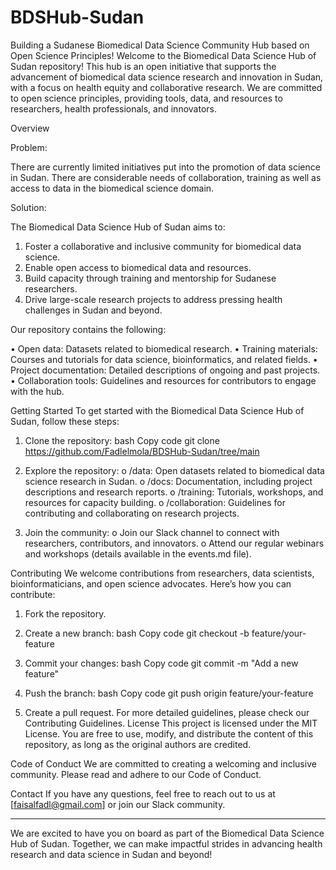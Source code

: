 # BDSHub-Sudan
Building a Sudanese Biomedical Data Science Community Hub based on Open Science Principles!
Welcome to the Biomedical Data Science Hub of Sudan repository! This hub is an open initiative that supports the advancement of biomedical data science research and innovation in Sudan, with a focus on health equity and collaborative research. We are committed to open science principles, providing tools, data, and resources to researchers, health professionals, and innovators.

Overview

Problem:

There are currently limited initiatives put into the promotion of data science in Sudan. There are considerable needs of collaboration, training as well as access to data in the biomedical science domain.

Solution:

The Biomedical Data Science Hub of Sudan aims to:
1. Foster a collaborative and inclusive community for biomedical data science.
2. Enable open access to biomedical data and resources.
3. Build capacity through training and mentorship for Sudanese researchers.
4.	Drive large-scale research projects to address pressing health challenges in Sudan and beyond.

Our repository contains the following:

•	Open data: Datasets related to biomedical research.
•	Training materials: Courses and tutorials for data science, bioinformatics, and related fields.
•	Project documentation: Detailed descriptions of ongoing and past projects.
•	Collaboration tools: Guidelines and resources for contributors to engage with the hub.

Getting Started
To get started with the Biomedical Data Science Hub of Sudan, follow these steps:
1.	Clone the repository:
bash
Copy code
git clone https://github.com/Fadlelmola/BDSHub-Sudan/tree/main

2.	Explore the repository:
o	/data: Open datasets related to biomedical data science research in Sudan.
o	/docs: Documentation, including project descriptions and research reports.
o	/training: Tutorials, workshops, and resources for capacity building.
o	/collaboration: Guidelines for contributing and collaborating on research projects.

3.	Join the community:
o	Join our Slack channel to connect with researchers, contributors, and innovators.
o	Attend our regular webinars and workshops (details available in the events.md file).

Contributing
We welcome contributions from researchers, data scientists, bioinformaticians, and open science advocates. Here’s how you can contribute:
1.	Fork the repository.
2.	Create a new branch:
bash
Copy code
git checkout -b feature/your-feature

3.	Commit your changes:
bash
Copy code
git commit -m "Add a new feature"

4.	Push the branch:
bash
Copy code
git push origin feature/your-feature

5.	Create a pull request.
For more detailed guidelines, please check our Contributing Guidelines.
License
This project is licensed under the MIT License. You are free to use, modify, and distribute the content of this repository, as long as the original authors are credited.

Code of Conduct
We are committed to creating a welcoming and inclusive community. Please read and adhere to our Code of Conduct.

Contact
If you have any questions, feel free to reach out to us at [faisalfadl@gmail.com] or join our Slack community.
________________________________________
We are excited to have you on board as part of the Biomedical Data Science Hub of Sudan. Together, we can make impactful strides in advancing health research and data science in Sudan and beyond!
